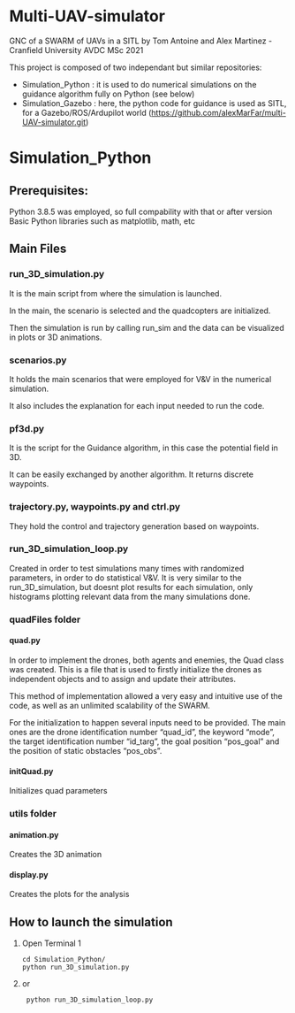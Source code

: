 # Multi-UAV-simulator
GNC of a SWARM of UAVs in a SITL by Tom Antoine and Alex Martinez - Cranfield University AVDC MSc 2021

This project is composed of two independant but similar repositories: 
- Simulation_Python : it is used to do numerical simulations on the guidance algorithm fully on Python (see below)
- Simulation_Gazebo : here, the python code for guidance is used as SITL, for a Gazebo/ROS/Ardupilot world (https://github.com/alexMarFar/multi-UAV-simulator.git)

# Simulation_Python

## Prerequisites:
Python 3.8.5 was employed, so full compability with that or after version
Basic Python libraries such as matplotlib, math, etc

## Main Files

### run_3D_simulation.py
It is the main script from where the simulation is launched. 

In the main, the scenario is selected and the quadcopters are initialized. 

Then the simulation is run by calling run_sim and the data can be visualized in plots or 3D animations.

### scenarios.py
It holds the main scenarios that were employed for V&V in the numerical simulation.

It also includes the explanation for each input needed to run the code.

### pf3d.py
It is the script for the Guidance algorithm, in this case the potential field in 3D.

It can be easily exchanged by another algorithm. It returns discrete waypoints.

### trajectory.py, waypoints.py and ctrl.py
They hold the control and trajectory generation based on waypoints.

### run_3D_simulation_loop.py
Created in order to test simulations many times with randomized parameters, in order to do statistical V&V. 
It is very similar to the run_3D_simulation, but doesnt plot results for each simulation, only histograms 
plotting relevant data from the many simulations done. 

### quadFiles folder

#### quad.py
In order to implement the drones, both agents and enemies, the Quad class was created. This is a file that 
is used to firstly initialize the drones as independent objects and to assign and update their attributes. 

This method of implementation allowed a very easy and intuitive use of the code, as well as an unlimited 
scalability of the SWARM.  

For the initialization to happen several inputs need to be provided. The main ones are the drone 
identification number “quad_id”, the keyword “mode”, the target identification number “id_targ”, the goal 
position “pos_goal” and the position of static obstacles “pos_obs”. 

#### initQuad.py
Initializes quad parameters
 

### utils folder
#### animation.py
Creates the 3D animation

#### display.py
Creates the plots for the analysis

## How to launch the simulation

1. Open Terminal 1
              
       cd Simulation_Python/
       python run_3D_simulation.py

2. or

        python run_3D_simulation_loop.py

